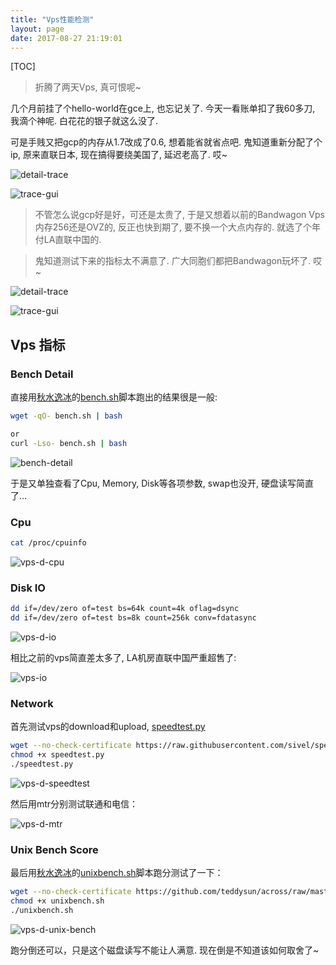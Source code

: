 ```yaml
---
title: "Vps性能检测"
layout: page
date: 2017-08-27 21:19:01
---
```


[TOC]

> 折腾了两天Vps, 真可恨呢~

几个月前挂了个hello-world在gce上, 也忘记关了. 今天一看账单扣了我60多刀, 我滴个神呢. 白花花的银子就这么没了. 

可是手贱又把gcp的内存从1.7改成了0.6, 想着能省就省点吧. 鬼知道重新分配了个ip, 原来直联日本, 现在搞得要绕美国了, 延迟老高了. 哎~

![detail-trace](../static/images/vps-trace-detail-1.png)

![trace-gui](../static/images/vps-trace-detail-2.png)

> 不管怎么说gcp好是好，可还是太贵了, 于是又想着以前的Bandwagon Vps内存256还是OVZ的, 反正也快到期了, 要不换一个大点内存的. 就选了个年付LA直联中国的.

> 鬼知道测试下来的指标太不满意了. 广大同胞们都把Bandwagon玩坏了. 哎~

![detail-trace](../static/images/vps-d-trace-detail-3.png)

![trace-gui](../static/images/vps-d-trace-detail-4.png)

## Vps 指标 ##

### Bench Detail ###

直接用[秋水逸冰](https://teddysun.com/444.html)的[bench.sh](https://github.com/teddysun/across/blob/master/bench.sh)脚本跑出的结果很是一般:

```bash
wget -qO- bench.sh | bash

or
curl -Lso- bench.sh | bash
```

![bench-detail](../static/images/vps-d-bench-detail.png)

于是又单独查看了Cpu, Memory, Disk等各项参数, swap也没开, 硬盘读写简直了...

### Cpu ###

```bash
cat /proc/cpuinfo
```
![vps-d-cpu](../static/images/vps-d-cpu.png)

### Disk IO ###

```bash
dd if=/dev/zero of=test bs=64k count=4k oflag=dsync
dd if=/dev/zero of=test bs=8k count=256k conv=fdatasync
```
![vps-d-io](../static/images/vps-d-io.png)

相比之前的vps简直差太多了, LA机房直联中国严重超售了: 

![vps-io](../static/images/vps-io.png)

### Network ###

首先测试vps的download和upload, [speedtest.py](https://raw.githubusercontent.com/sivel/speedtest-cli/master/speedtest.py)

```bash
wget --no-check-certificate https://raw.githubusercontent.com/sivel/speedtest-cli/master/speedtest.py
chmod +x speedtest.py
./speedtest.py
```
![vps-d-speedtest](../static/images/vps-d-speedtest.png)

然后用mtr分别测试联通和电信：

![vps-d-mtr](../static/images/vps-d-mtr.png)

### Unix Bench Score ###

最后用[秋水逸冰](https://teddysun.com/245.html)的[unixbench.sh](https://github.com/teddysun/across/raw/master/unixbench.sh)脚本跑分测试了一下：

```bash
wget --no-check-certificate https://github.com/teddysun/across/raw/master/unixbench.sh
chmod +x unixbench.sh
./unixbench.sh
```
![vps-d-unix-bench](../static/images/vps-d-unix-bench.png)

跑分倒还可以，只是这个磁盘读写不能让人满意. 现在倒是不知道该如何取舍了~
